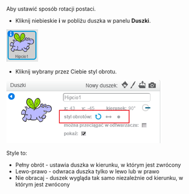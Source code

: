 Aby ustawić sposób rotacji postaci.

- Kliknij niebieskie **i** w pobliżu duszka w panelu **Duszki**.

![Kliknij i](images/click-i.png)

- Kliknij wybrany przez Ciebie styl obrotu.

![Inny styl obrotu](images/rotation-style.png)

Style to:

- Pełny obrót - ustawia duszka w kierunku, w którym jest zwrócony
- Lewo-prawo - odwraca duszka tylko w lewo lub w prawo
- Nie obracaj - duszek wygląda tak samo niezależnie od kierunku, w którym jest zwrócony